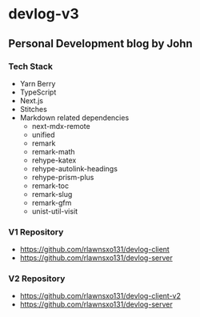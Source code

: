 # devlog-v3

## Personal Development blog by John

### Tech Stack
* Yarn Berry
* TypeScript
* Next.js
* Stitches
* Markdown related dependencies
  * next-mdx-remote
  * unified
  * remark
  * remark-math 
  * rehype-katex
  * rehype-autolink-headings
  * rehype-prism-plus
  * remark-toc
  * remark-slug
  * remark-gfm
  * unist-util-visit 

### V1 Repository
* <https://github.com/rlawnsxo131/devlog-client>
* <https://github.com/rlawnsxo131/devlog-server>

### V2 Repository
* <https://github.com/rlawnsxo131/devlog-client-v2>
* <https://github.com/rlawnsxo131/devlog-server>


